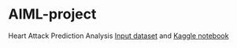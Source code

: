 # AIML-project
Heart Attack Prediction Analysis
[Input dataset](https://www.kaggle.com/datasets/rashikrahmanpritom/heart-attack-analysis-prediction-dataset) and [Kaggle notebook](https://www.kaggle.com/code/lemonyloop/ai-ml-project-sem-v)
